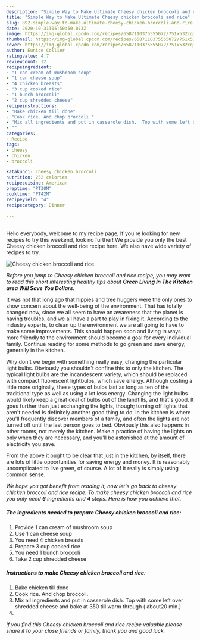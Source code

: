 ```yaml
---
description: "Simple Way to Make Ultimate Cheesy chicken broccoli and rice"
title: "Simple Way to Make Ultimate Cheesy chicken broccoli and rice"
slug: 892-simple-way-to-make-ultimate-cheesy-chicken-broccoli-and-rice
date: 2020-10-31T05:50:50.073Z
image: https://img-global.cpcdn.com/recipes/6587110375555072/751x532cq70/cheesy-chicken-broccoli-and-rice-recipe-main-photo.jpg
thumbnail: https://img-global.cpcdn.com/recipes/6587110375555072/751x532cq70/cheesy-chicken-broccoli-and-rice-recipe-main-photo.jpg
cover: https://img-global.cpcdn.com/recipes/6587110375555072/751x532cq70/cheesy-chicken-broccoli-and-rice-recipe-main-photo.jpg
author: Eunice Collier
ratingvalue: 4.7
reviewcount: 12
recipeingredient:
- "1 can cream of mushroom soup"
- "1 can cheese soup"
- "4 chicken breasts"
- "3 cup cooked rice"
- "1 bunch broccoli"
- "2 cup shredded cheese"
recipeinstructions:
- "Bake chicken till done"
- "Cook rice. And chop broccoli."
- "Mix all ingredients and put in casserole dish.  Top with some left over shredded cheese and bake at 350 till warm through ( about20 min.)"
- ""
categories:
- Recipe
tags:
- cheesy
- chicken
- broccoli

katakunci: cheesy chicken broccoli 
nutrition: 252 calories
recipecuisine: American
preptime: "PT30M"
cooktime: "PT42M"
recipeyield: "4"
recipecategory: Dinner

---
```

<br>
Hello everybody, welcome to my recipe page, If you're looking for new recipes to try this weekend, look no further! We provide you only the best Cheesy chicken broccoli and rice recipe here. We also have wide variety of recipes to try.
<br>


![Cheesy chicken broccoli and rice](https://img-global.cpcdn.com/recipes/6587110375555072/751x532cq70/cheesy-chicken-broccoli-and-rice-recipe-main-photo.jpg)

<i>Before you jump to Cheesy chicken broccoli and rice recipe, you may want to read this short interesting healthy tips about 
<strong>Green Living In The Kitchen area Will Save You Dollars</strong>.</i>
</br>

It was not that long ago that hippies and tree huggers were the only ones to show concern about the well-being of the environment. That has totally changed now, since we all seem to have an awareness that the planet is having troubles, and we all have a part to play in fixing it. According to the industry experts, to clean up the environment we are all going to have to make some improvements. This should happen soon and living in ways more friendly to the environment should become a goal for every individual family. Continue reading for some methods to go green and save energy, generally in the kitchen.

Why don't we begin with something really easy, changing the particular light bulbs. Obviously you shouldn't confine this to only the kitchen. The typical light bulbs are the incandescent variety, which should be replaced with compact fluorescent lightbulbs, which save energy. Although costing a little more originally, these types of bulbs last as long as ten of the traditional type as well as using a lot less energy. Changing the light bulbs would likely keep a great deal of bulbs out of the landfills, and that's good. It goes further than just exchanging the lights, though; turning off lights that aren't needed is definitely another good thing to do. In the kitchen is where you'll frequently discover members of a family, and often the lights are not turned off until the last person goes to bed. Obviously this also happens in other rooms, not merely the kitchen. Make a practice of having the lights on only when they are necessary, and you'll be astonished at the amount of electricity you save.

From the above it ought to be clear that just in the kitchen, by itself, there are lots of little opportunities for saving energy and money. It is reasonably uncomplicated to live green, of course. A lot of it really is simply using common sense.


<i>We hope you got benefit from reading it, now let's go back to cheesy chicken broccoli and rice recipe. To make cheesy chicken broccoli and rice you only need <strong>6</strong> ingredients and <strong>4</strong> steps. Here is how you achieve that.
</i>

##### The ingredients needed to prepare Cheesy chicken broccoli and rice:

1. Provide 1 can cream of mushroom soup
1. Use 1 can cheese soup
1. You need 4 chicken breasts
1. Prepare 3 cup cooked rice
1. You need 1 bunch broccoli
1. Take 2 cup shredded cheese


##### Instructions to make Cheesy chicken broccoli and rice:

1. Bake chicken till done
1. Cook rice. And chop broccoli.
1. Mix all ingredients and put in casserole dish.  Top with some left over shredded cheese and bake at 350 till warm through ( about20 min.)
1. 


<i>If you find this Cheesy chicken broccoli and rice recipe valuable please share it to your close friends or family, thank you and good luck.</i>
